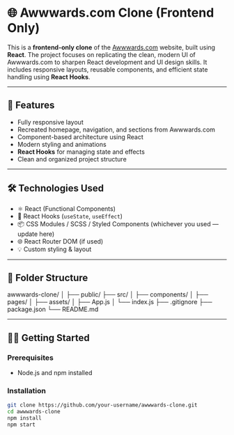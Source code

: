 # 🌐 Awwwards.com Clone (Frontend Only)

This is a **frontend-only clone** of the [Awwwards.com](https://www.awwwards.com/) website, built using **React**. The project focuses on replicating the clean, modern UI of Awwwards.com to sharpen React development and UI design skills. It includes responsive layouts, reusable components, and efficient state handling using **React Hooks**.

---

## 🚀 Features

- Fully responsive layout
- Recreated homepage, navigation, and sections from Awwwards.com
- Component-based architecture using React
- Modern styling and animations
- **React Hooks** for managing state and effects
- Clean and organized project structure

---

## 🛠️ Technologies Used

- ⚛️ React (Functional Components)
- 🎣 React Hooks (`useState`, `useEffect`)
- 📦 CSS Modules / SCSS / Styled Components (whichever you used — update here)
- 🌐 React Router DOM (if used)
- 💡 Custom styling & layout

---



## 📁 Folder Structure

awwwards-clone/
│
├── public/
├── src/
│ ├── components/
│ ├── pages/
│ ├── assets/
│ ├── App.js
│ └── index.js
├── .gitignore
├── package.json
└── README.md


---

## 🧑‍💻 Getting Started

### Prerequisites

- Node.js and npm installed

### Installation

```bash
git clone https://github.com/your-username/awwwards-clone.git
cd awwwards-clone
npm install
npm start


